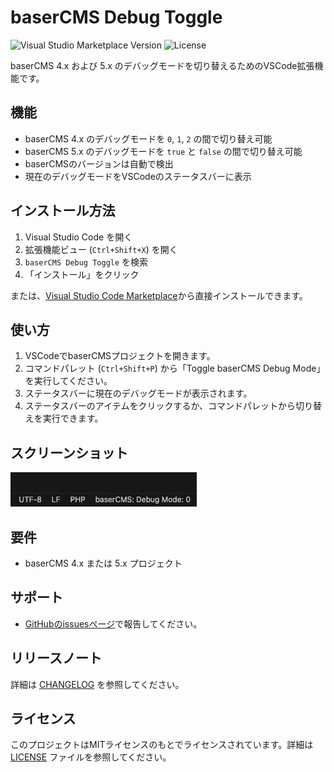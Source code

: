 # baserCMS Debug Toggle

![Visual Studio Marketplace Version](https://img.shields.io/visual-studio-marketplace/v/fuchigam1.basercms-debug-toggle) ![License](https://img.shields.io/github/license/fuchigam1/basercms-debug-toggle)

baserCMS 4.x および 5.x のデバッグモードを切り替えるためのVSCode拡張機能です。

## 機能

- baserCMS 4.x のデバッグモードを `0`, `1`, `2` の間で切り替え可能
- baserCMS 5.x のデバッグモードを `true` と `false` の間で切り替え可能
- baserCMSのバージョンは自動で検出
- 現在のデバッグモードをVSCodeのステータスバーに表示

## インストール方法

1. Visual Studio Code を開く
2. 拡張機能ビュー (`Ctrl+Shift+X`) を開く
3. `baserCMS Debug Toggle` を検索
4. 「インストール」をクリック

または、[Visual Studio Code Marketplace](https://marketplace.visualstudio.com/vscode)から直接インストールできます。

## 使い方

1. VSCodeでbaserCMSプロジェクトを開きます。
2. コマンドパレット (`Ctrl+Shift+P`) から「Toggle baserCMS Debug Mode」を実行してください。
3. ステータスバーに現在のデバッグモードが表示されます。
4. ステータスバーのアイテムをクリックするか、コマンドパレットから切り替えを実行できます。

## スクリーンショット

![スクリーンショット](images/screenshot.png)

## 要件

- baserCMS 4.x または 5.x プロジェクト

## サポート

- [GitHubのissuesページ](https://github.com/fuchigam1/basercms-debug-toggle/issues)で報告してください。

## リリースノート

詳細は [CHANGELOG](CHANGELOG.md) を参照してください。

## ライセンス

このプロジェクトはMITライセンスのもとでライセンスされています。詳細は [LICENSE](LICENSE) ファイルを参照してください。
